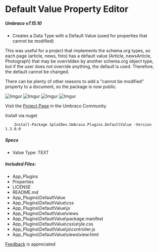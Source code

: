 # Default Value Property Editor

##### Umbraco v7.15.10

- Creates a Data Type with a Default Value (used for properties that cannot be modified)

This was useful for a project that implements the schema.org types, so each page (article, news, foto) has a default value (Article, newsArticle, Photograph) that may be overridden by another schema.org object type, but if the user does not override anything, the default is used. Therefore, the default cannot be changed.

There can be plenty of other reasons to add a "cannot be modified" property to a document, so the package is now public.

![Imgur](https://i.imgur.com/LQTGJ5F.png)
![Imgur](https://i.imgur.com/1N41CY3.png)
![Imgur](https://i.imgur.com/PapRvV3.png)
![Imgur](https://i.imgur.com/i62whEG.png)

Visit the [Project Page](https://our.umbraco.org/projects/backoffice-extensions/default-value/) in the Umbraco Community

Install via nuget

		Install-Package SplatDev.Umbraco.Plugins.DefaultValue -Version 1.3.0.0

##### Specs
- Value Type: TEXT

##### Included Files:
- App_Plugins
- Properties
- LICENSE
- README.md
- App_Plugins\DefaultValue
- App_Plugins\DefaultValue\css
- App_Plugins\DefaultValue\js
- App_Plugins\DefaultValue\views
- App_Plugins\DefaultValue\package.manifest
- App_Plugins\DefaultValue\css\style.css
- App_Plugins\DefaultValue\js\controller.js
- App_Plugins\DefaultValue\views\view.html



[Feedback](mailto:feedback@splatdev.com) is appreciated